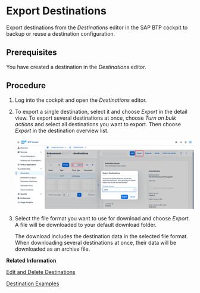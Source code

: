 <!-- loio707b49e752df4741bf678bc27523af7a -->

# Export Destinations

Export destinations from the *Destinations* editor in the SAP BTP cockpit to backup or reuse a destination configuration.



## Prerequisites

You have created a destination in the *Destinations* editor.



## Procedure

1.  Log into the cockpit and open the *Destinations* editor.

2.  To export a single destination, select it and choose *Export* in the detail view. To export several destinations at once, choose *Turn on bulk actions* and select all destinations you want to export. Then choose *Export* in the destination overview list.

    ![](images/CS_Destinations_Export_442aba0.png)

3.  Select the file format you want to use for download and choose *Export*. A file will be downloaded to your default download folder.

    The download includes the destination data in the selected file format. When downloading several destinations at once, their data will be downloaded as an archive file.


**Related Information**  


[Edit and Delete Destinations](edit-and-delete-destinations-372dee2.md "How to edit and delete destinations in the Destinations editor (SAP BTP cockpit).")

[Destination Examples](destination-examples-3a2d575.md "Find configuration examples for HTTP and RFC destinations in SAP BTP, using different authentication types.")


